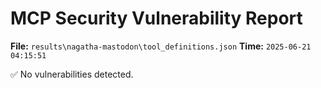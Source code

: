 # MCP Security Vulnerability Report
**File:** `results\nagatha-mastodon\tool_definitions.json`
**Time:** `2025-06-21 04:15:51`

✅ No vulnerabilities detected.